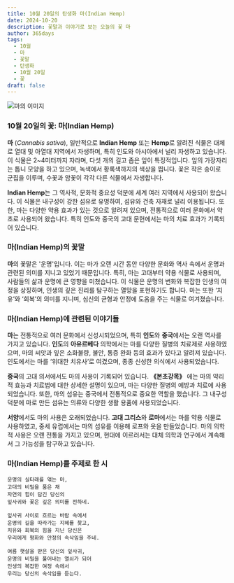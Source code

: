 ```yaml
---
title: 10월 20일의 탄생화 마(Indian Hemp)
date: 2024-10-20
description: 꽃말과 이야기로 보는 오늘의 꽃 마
author: 365days
tags:
  - 10월
  - 마
  - 꽃말
  - 탄생화
  - 10월 20일
  - 꽃
draft: false
---
```



![마의 이미지](https://cdn.pixabay.com/photo/2015/11/25/20/43/seedling-1062908_1280.jpg#center)


### 10월 20일의 꽃: 마(Indian Hemp)

**마** (*Cannabis sativa*), 일반적으로 **Indian Hemp** 또는 **Hemp**로 알려진 식물은 대체로 열대 및 아열대 지역에서 자생하며, 특히 인도와 아시아에서 널리 자생하고 있습니다. 이 식물은 2~4미터까지 자라며, 다섯 개의 길고 좁은 잎이 특징적입니다. 잎의 가장자리는 톱니 모양을 하고 있으며, 녹색에서 황록색까지의 색상을 띕니다. 꽃은 작은 송이로 군집을 이루며, 수꽃과 암꽃이 각각 다른 식물에서 자생합니다.

**Indian Hemp**는 그 역사적, 문화적 중요성 덕분에 세계 여러 지역에서 사용되어 왔습니다. 이 식물은 내구성이 강한 섬유로 유명하여, 섬유와 건축 자재로 널리 이용됩니다. 또한, 마는 다양한 약용 효과가 있는 것으로 알려져 있으며, 전통적으로 여러 문화에서 약초로 사용되어 왔습니다. 특히 인도와 중국의 고대 문헌에서는 마의 치료 효과가 기록되어 있습니다.

### 마(Indian Hemp)의 꽃말

**마**의 꽃말은 '운명'입니다. 이는 마가 오랜 시간 동안 다양한 문화와 역사 속에서 운명과 관련된 의미를 지니고 있었기 때문입니다. 특히, 마는 고대부터 약용 식물로 사용되며, 사람들의 삶과 운명에 큰 영향을 미쳤습니다. 이 식물은 운명의 변화와 복잡한 인생의 여정을 상징하며, 인생의 깊은 진리를 탐구하는 열망을 표현하기도 합니다. 마는 또한 ‘치유’와 ‘회복’의 의미를 지니며, 심신의 균형과 안정에 도움을 주는 식물로 여겨졌습니다.

### 마(Indian Hemp)에 관련된 이야기들

**마**는 전통적으로 여러 문화에서 신성시되었으며, 특히 **인도**와 **중국**에서는 오랜 역사를 가지고 있습니다. **인도**의 **아유르베다** 의학에서는 마를 다양한 질병의 치료제로 사용하였으며, 마의 씨앗과 잎은 소화불량, 불안, 통증 완화 등의 효과가 있다고 알려져 있습니다. 인도에서는 마를 ‘위대한 치유사’로 여겼으며, 종종 신성한 의식에서 사용되었습니다.

**중국**의 고대 의서에서도 마의 사용이 기록되어 있습니다. **《본초강목》** 에는 마의 약리적 효능과 치료법에 대한 상세한 설명이 있으며, 마는 다양한 질병의 예방과 치료에 사용되었습니다. 또한, 마의 섬유는 중국에서 전통적으로 중요한 역할을 했습니다. 그 내구성 덕분에 마로 만든 섬유는 의류와 다양한 생활 용품에 사용되었습니다.

**서양**에서도 마의 사용은 오래되었습니다. **고대 그리스**와 **로마**에서는 마를 약용 식물로 사용하였고, 중세 유럽에서는 마의 섬유를 이용해 로프와 옷을 만들었습니다. 마의 의학적 사용은 오랜 전통을 가지고 있으며, 현대에 이르러서는 대체 의학과 연구에서 계속해서 그 가능성을 탐구하고 있습니다.

### 마(Indian Hemp)를 주제로 한 시

	운명의 실타래를 엮는 마,
	고대의 비밀을 품은 채
	자연의 힘이 담긴 당신의
	잎사귀와 꽃은 깊은 의미를 전하네.
	
	잎사귀 사이로 흐르는 바람 속에서
	운명의 길을 따라가는 지혜를 찾고,
	치유와 회복의 힘을 지닌 당신은
	우리에게 평화와 안정의 속삭임을 주네.
	
	여름 햇살을 받은 당신의 잎사귀,
	운명의 비밀을 풀어내는 열쇠가 되어
	인생의 복잡한 여정 속에서
	우리는 당신의 속삭임을 듣는다.